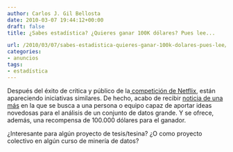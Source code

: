 ```yaml
---
author: Carlos J. Gil Bellosta
date: 2010-03-07 19:44:12+00:00
draft: false
title: ¿Sabes estadística? ¿Quieres ganar 100K dólares? Pues lee...

url: /2010/03/07/sabes-estadistica-quieres-ganar-100k-dolares-pues-lee/
categories:
- anuncios
tags:
- estadística
---
```


Después del éxito de crítica y público de la[ competición de Netflix](http://www.netflixprize.com/), están apareciendo iniciativas similares. De hecho, acabo de recibir [noticia de una más](https://gw.innocentive.com/ar/disciplineSearch?challenge-order-by=&challenge-sort-by=&viewMode=&challenge-search-text=9231572) en la que se busca a una persona o equipo capaz de aportar ideas novedosas para el análisis de un conjunto de datos grande. Y se ofrece, además, una recompensa de 100.000 dólares para el ganador.

¿Interesante para algún proyecto de tesis/tesina? ¿O como proyecto colectivo en algún curso de minería de datos?
